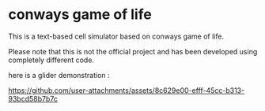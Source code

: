 # conways game of life
This is a text-based cell simulator based on conways game of life.

Please note that this is not the official project and has 
been developed using completely different code.

here is a glider demonstration :




https://github.com/user-attachments/assets/8c629e00-efff-45cc-b313-93bcd58b7b7c

